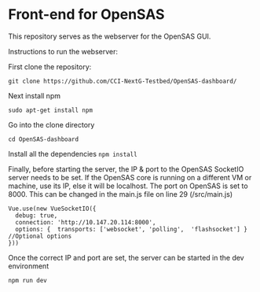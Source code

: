# Front-end for OpenSAS

This repository serves as the webserver for the OpenSAS GUI.

Instructions to run the webserver:

First clone the repository:

```
git clone https://github.com/CCI-NextG-Testbed/OpenSAS-dashboard/
```

Next install npm 
```
sudo apt-get install npm
```

Go into the clone directory
```
cd OpenSAS-dashboard
```
Install all the dependencies
``` npm install ```

Finally, before starting the server, the IP & port to the OpenSAS SocketIO server needs to be set. If the OpenSAS core is running on a different VM or machine, use its IP, else it will be localhost. The port on OpenSAS is set to 8000. This can be changed in the main.js file on line 29 (/src/main.js)
```
Vue.use(new VueSocketIO({
  debug: true,
  connection: 'http://10.147.20.114:8000',
  options: {  transports: ['websocket', 'polling',  'flashsocket'] } //Optional options
}))
```

Once the correct IP and port are set, the server can be started in the dev environment
```
npm run dev
```


